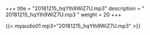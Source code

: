 +++
title = "20181215_hqYIh9WiZ7U.mp3"
description = " 20181215_hqYIh9WiZ7U.mp3 "
weight = 20
+++

{{< myaudio01 mp3="20181215_hqYIh9WiZ7U.mp3" >}}

